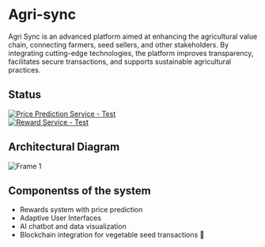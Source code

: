 # Agri-sync
Agri Sync is an advanced platform aimed at enhancing the agricultural value chain, connecting farmers, seed sellers, and other stakeholders. By integrating cutting-edge technologies, the platform improves transparency, facilitates secure transactions, and supports sustainable agricultural practices.

## Status
[![Price Prediction Service - Test](https://github.com/GIHAA/agri-sync/actions/workflows/price-prediction-service.yml/badge.svg)](https://github.com/GIHAA/agri-sync/actions/workflows/price-prediction-service.yml)
<br>
[![Reward Service - Test](https://github.com/GIHAA/agri-sync/actions/workflows/reward-service.yml/badge.svg)](https://github.com/GIHAA/agri-sync/actions/workflows/reward-service.yml)

## Architectural Diagram
![Frame 1](https://github.com/user-attachments/assets/44bd9744-ac31-4f6b-b80d-004f7f0b3a18)

## Componentss of the system
- Rewards system with price prediction
- Adaptive User Interfaces
- AI chatbot and data visualization
- Blockchain integration for vegetable seed transactions 


